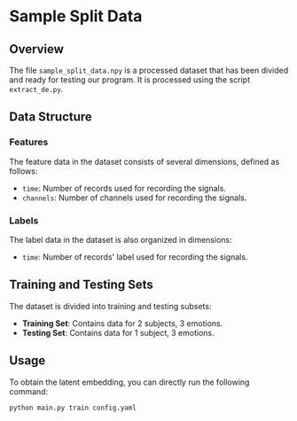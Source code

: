 # Sample Split Data

## Overview

The file `sample_split_data.npy` is a processed dataset that has been divided and ready for testing our program. It is processed using the script `extract_de.py`.

## Data Structure

### Features

The feature data in the dataset consists of several dimensions, defined as follows:

- `time`: Number of records used for recording the signals.
- `channels`: Number of channels used for recording the signals.


### Labels

The label data in the dataset is also organized in dimensions:

- `time`: Number of records' label used for recording the signals.

## Training and Testing Sets

The dataset is divided into training and testing subsets:

- **Training Set**: Contains data for 2 subjects, 3 emotions.
- **Testing Set**: Contains data for 1 subject, 3 emotions.

## Usage

To obtain the latent embedding, you can directly run the following command:

```bash
python main.py train config.yaml

